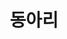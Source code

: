 ---
title: "동아리"
type: "page"

view: custom_compact

banner:
  caption: 'Image credit: [**Unsplash**](https://unsplash.com/)'
  image: 'club.jpg'

---